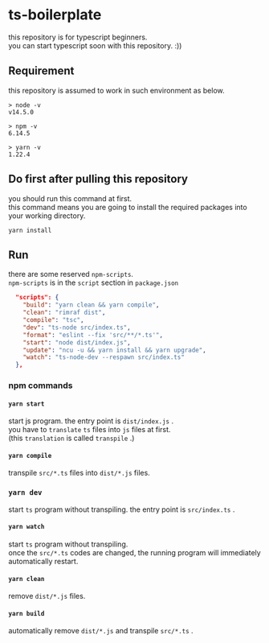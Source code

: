 # ts-boilerplate

this repository is for typescript beginners.  
you can start typescript soon with this repository. :))

## Requirement

this repository is assumed to work in such environment as below.

```
> node -v
v14.5.0

> npm -v
6.14.5

> yarn -v
1.22.4
```

## Do first after pulling this repository

you should run this command at first.  
this command means you are going to install the required packages into your working directory.

```
yarn install
```

## Run

there are some reserved `npm-scripts`.  
`npm-scripts` is in the `script` section in `package.json`

```json
  "scripts": {
    "build": "yarn clean && yarn compile",
    "clean": "rimraf dist",
    "compile": "tsc",
    "dev": "ts-node src/index.ts",
    "format": "eslint --fix 'src/**/*.ts'",
    "start": "node dist/index.js",
    "update": "ncu -u && yarn install && yarn upgrade",
    "watch": "ts-node-dev --respawn src/index.ts"
  },
```

### npm commands

#### `yarn start`

start js program. the entry point is `dist/index.js` .  
you have to `translate` `ts` files into `js` files at first.  
(this `translation` is called `transpile` .)

#### `yarn compile`

transpile `src/*.ts` files into `dist/*.js` files.
 
### `yarn dev`

start `ts` program without transpiling. the entry point is `src/index.ts` .

#### `yarn watch`

start `ts` program without transpiling.  
once the `src/*.ts` codes are changed, the running program will immediately automatically restart.

#### `yarn clean`

remove `dist/*.js` files.

#### `yarn build`

automatically remove `dist/*.js` and transpile `src/*.ts` .